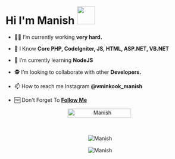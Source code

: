 # Hi I'm Manish&nbsp;<a href="Hey"><img src="https://raw.githubusercontent.com/TOXIC-DEVIL/TOXIC-DEVIL/TOXIC-DEVIL-OFFICIAL/media/Hi.gif" width="48px"></a>

- 🧑‍🏫 I’m currently working **very hard.**

- 🤷 I Know **Core PHP, CodeIgniter, JS, HTML, ASP.NET, VB.NET**

- 📖 I’m currently learning **NodeJS**

- 🕵️ I’m looking to collaborate with other **Developers.**

- 📫 How to reach me Instagram **@vminkook_manish**

- 🆓 Don't Forget To **[Follow Me](https://github.com/manishkumar1601)**

<p align="center"> <a href="Manish"><img width="170px" height="24" src="https://komarev.com/ghpvc/?username=manishkumar1601&label=PROFILE%20VISITORS&color=green&style=flat-square" alt="Manish" /></a> </p><br> 


<div align="center">
<p>&nbsp;<img align="center" src="https://github-readme-stats.vercel.app/api?username=manishkumar1601&show_icons=true&theme=nightowl" alt="Manish" /></p>

<p>&nbsp;<img align="center" src="https://github-readme-stats.vercel.app/api/top-langs/?username=manishkumar1601&theme=algolia&layout=compact&langs_count=10&hide_border=true&show_icons=true" alt="Manish"/></p></a><br> 
